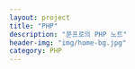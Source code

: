 ```yaml
---
layout: project
title: "PHP"
description: "쭌프로의 PHP 노트"
header-img: "img/home-bg.jpg"
category: PHP
---
```

